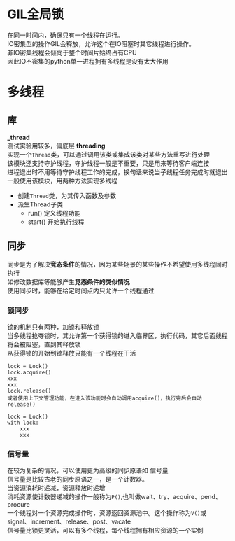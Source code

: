 # GIL全局锁
在同一时间内，确保只有一个线程在运行。  
IO密集型的操作GIL会释放，允许这个在IO阻塞时其它线程进行操作。  
非IO密集线程会倾向于整个时间片始终占有CPU  
因此IO不密集的python单一进程拥有多线程是没有太大作用  
# 多线程
## 库
**_thread**  
测试实验用较多，偏底层
**threading**  
实现一个`Thread`类，可以通过调用该类或集成该类对某些方法重写进行处理  
该模块还支持守护线程，守护线程一般是不重要，只是用来等待客户端连接  
进程退出时不用等待守护线程工作的完成，换句话来说当子线程任务完成时就退出    
一般使用该模块，用两种方法实现多线程  
- 创建`Thread`类，为其传入函数及参数
- 派生Thread子类
  - run() 定义线程功能
  - start() 开始执行线程
## 同步
同步是为了解决**竞态条件**的情况，因为某些场景的某些操作不希望使用多线程同时执行  
如修改数据库等能够产生**竞态条件的类似情况**  
使用同步时，能够在给定时间点内只允许一个线程通过  
### 锁同步
锁的机制只有两种，加锁和释放锁  
当多线程抢夺锁时，其允许第一个获得锁的进入临界区，执行代码，其它后面线程将会被阻塞，直到其释放锁  
从获得锁的开始到锁释放只能有一个线程在干活  
```
lock = Lock()
lock.acquire()
xxx
xxx
lock.release()
或者使用上下文管理功能，在进入该功能时会自动调用acquire()，执行完后会自动release()

lock = Lock()
with lock:
    xxx
    xxx
```  
### 信号量
在较为复杂的情况，可以使用更为高级的同步原语如 信号量  
信号量是比较古老的同步原语之一，是一个计数器。  
当资源消耗时递减，资源释放时递增  
消耗资源使计数器递减的操作一般称为`P()`,也叫做wait、try、acquire、pend、procure  
一个线程对一个资源完成操作时，资源返回资源池中。这个操作称为`V()`或signal、increment、release、post、vacate  
信号量比锁更灵活，可以有多个线程，每个线程拥有相应资源的一个实例  
